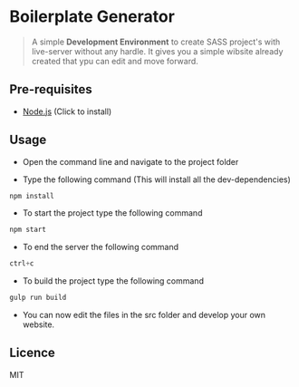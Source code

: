# Boilerplate Generator
>A simple **Development Environment** to create SASS project's with live-server without any hardle.
>It gives you a simple wibsite already created that ypu can edit and move forward.  

## Pre-requisites
+ [Node.js](https://nodejs.org/en/) (Click to install)

## Usage

+ Open the command line and navigate to the project folder

+ Type the following command (This will install all the dev-dependencies)
```js
npm install
```

+ To start the project type the following command 
```js
npm start
```

+ To end the server the following command 
```js
ctrl+c
```

+ To build the project type the following command
```js
gulp run build
```
+ You can now edit the files in the src folder and develop your own website.

## Licence

MIT
